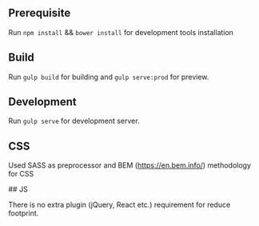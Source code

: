 ## Prerequisite

Run `npm install` && `bower install` for development tools installation

## Build

Run `gulp build` for building and `gulp serve:prod` for preview.

## Development

Run `gulp serve` for development server.

## CSS

Used SASS as preprocessor and BEM (https://en.bem.info/) methodology for CSS

## JS

There is no extra plugin (jQuery, React etc.) requirement for reduce footprint.
